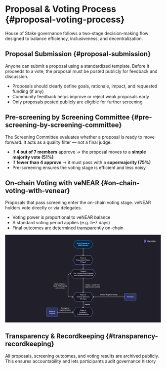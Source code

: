 # Proposal & Voting Process {#proposal-voting-process}

House of Stake governance follows a two-stage decision-making flow designed to balance efficiency, inclusiveness, and decentralization.

## Proposal Submission {#proposal-submission}

Anyone can submit a proposal using a standardized template.
Before it proceeds to a vote, the proposal must be posted publicly for feedback and discussion.

- Proposals should clearly define goals, rationale, impact, and requested funding (if any)
- Community feedback helps improve or reject weak proposals early
- Only proposals posted publicly are eligible for further screening

## Pre-screening by Screening Committee {#pre-screening-by-screening-committee}

The Screening Committee evaluates whether a proposal is ready to move forward.
It acts as a quality filter — not a final judge.

- If **4 out of 7 members** approve → the proposal moves to a **simple majority vote (51%)**
- If **fewer than 4 approve** → it must pass with a **supermajority (75%)**
- Pre-screening ensures the voting stage is efficient and less noisy

## On-chain Voting with veNEAR {#on-chain-voting-with-venear}

Proposals that pass screening enter the on-chain voting stage.
veNEAR holders vote directly or via delegates.

- Voting power is proportional to veNEAR balance
- A standard voting period applies (e.g. 5–7 days)
- Final outcomes are determined transparently on-chain

![Proposal Flow](assets/proposal-flow.png)

## Transparency & Recordkeeping {#transparency-recordkeeping}

All proposals, screening outcomes, and voting results are archived publicly.
This ensures accountability and lets participants audit governance history
